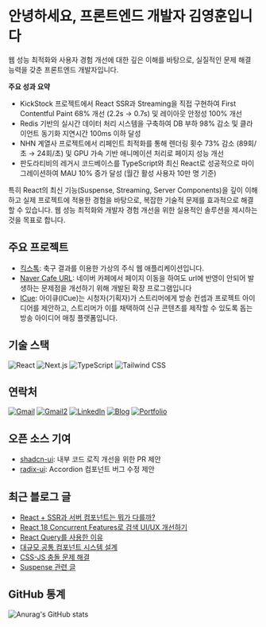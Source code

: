 # 안녕하세요, 프론트엔드 개발자 김영훈입니다

웹 성능 최적화와 사용자 경험 개선에 대한 깊은 이해를 바탕으로, 실질적인 문제 해결 능력을 갖춘 프론트엔드 개발자입니다.

**주요 성과 요약**

- KickStock 프로젝트에서 React SSR과 Streaming을 직접 구현하여 First Contentful Paint 68% 개선 (2.2s → 0.7s) 및 레이아웃 안정성 100% 개선
- Redis 기반의 실시간 데이터 처리 시스템을 구축하여 DB 부하 98% 감소 및 클라이언트 동기화 지연시간 100ms 이하 달성
- NHN 계열사 프로젝트에서 리페인트 최적화를 통해 렌더링 횟수 73% 감소 (89회/초 → 24회/초) 및 GPU 가속 기반 애니메이션 처리로 페이지 성능 개선
- 판도라티비의 레거시 코드베이스를 TypeScript와 최신 React로 성공적으로 마이그레이션하여 MAU 10% 증가 달성 (월간 활성 사용자 10만 명 기준)

특히 React의 최신 기능(Suspense, Streaming, Server Components)을 깊이 이해하고 실제 프로젝트에 적용한 경험을 바탕으로, 복잡한 기술적 문제를 효과적으로 해결할 수 있습니다. 웹 성능 최적화와 개발자 경험 개선을 위한 실용적인 솔루션을 제시하는 것을 목표로 합니다.

## 주요 프로젝트

- [킥스톡](https://github.com/joseph0926/kick-stock): 축구 결과를 이용한 가상의 주식 웹 애플리케이션입니다.
- [Naver Cafe URL](https://github.com/joseph0926/naver-cafe-url): 네이버 카페에서 페이지 이동을 하여도 url에 반영이 안되어 발생하는 문제점을 개선하기 위해 개발된 확장 프로그램입니다
- [ICue](https://github.com/joseph0926/i-cue): 아이큐(ICue)는 시청자(기획자)가 스트리머에게 방송 컨셉과 프로젝트 아이디어를 제안하고, 스트리머가 이를 채택하여 신규 콘텐츠를 제작할 수 있도록 돕는 방송 아이디어 매칭 플랫폼입니다.

## 기술 스택

![React](https://img.shields.io/badge/React-61DAFB?style=flat&logo=react&logoColor=white)
![Next.js](https://img.shields.io/badge/Next.js-000000?style=flat&logo=nextdotjs&logoColor=white)
![TypeScript](https://img.shields.io/badge/TypeScript-3178C6?style=flat&logo=typescript&logoColor=white)
![Tailwind CSS](https://img.shields.io/badge/Tailwind%20CSS-38B2AC?style=flat&logo=tailwindcss&logoColor=white)

## 연락처

[![Gmail](https://img.shields.io/badge/Gmail-D14836?style=flat&logo=gmail&logoColor=white)](mailto:rkekqmf0926@gmail.com)
[![Gmail2](https://img.shields.io/badge/Gmail-D14836?style=flat&logo=gmail&logoColor=white)](mailto:joseph0926.dev@gmail.com)
[![LinkedIn](https://img.shields.io/badge/LinkedIn-0A66C2?style=flat&logo=linkedin&logoColor=white)](https://www.linkedin.com/in/joseph0926)
[![Blog](https://img.shields.io/badge/Blog-FF5722?style=flat&logo=blogger&logoColor=white)](https://joseph0926.tistory.com)
[![Portfolio](https://img.shields.io/badge/Portfolio-000000?style=flat&logo=vercel&logoColor=white)](https://joseph0926-portfolio.vercel.app)

## 오픈 소스 기여

- [shadcn-ui](https://github.com/shadcn-ui/ui/pull/4745): 내부 코드 로직 개선을 위한 PR 제안
- [radix-ui](https://github.com/radix-ui/primitives/issues/2832#issuecomment-2327829491): Accordion 컴포넌트 버그 수정 제안

## 최근 블로그 글

- [React + SSR과 서버 컴포넌트는 뭐가 다를까?](https://joseph0926.tistory.com/128) 
- [React 18 Concurrent Features로 검색 UI/UX 개선하기](https://joseph0926-portfolio.vercel.app/blogs/7)
- [React Query를 사용한 이유](https://joseph0926.tistory.com/114)
- [대규모 공통 컴포넌트 시스템 설계](https://joseph0926.tistory.com/117)
- [CSS-JS 충돌 문제 해결](https://joseph0926.tistory.com/116)
- [Suspense 관련 글](https://joseph0926.tistory.com/search/suspense)

## GitHub 통계

![Anurag's GitHub stats](https://github-readme-stats.vercel.app/api?username=joseph0926&show_icons=true&theme=radical)

